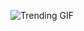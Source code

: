 
<!-- GIF_SECTION -->
![Trending GIF](https://media3.giphy.com/media/v1.Y2lkPThiYjIxNzcybGVwdHBmZ3c0bHdwZWtzdWdsaXh3bmRwMWQ1bHJ6NHp4cHdlbWc1dSZlcD12MV9naWZzX3NlYXJjaCZjdD1n/V4NSR1NG2p0KeJJyr5/giphy.gif)
<!-- END_GIF_SECTION -->
